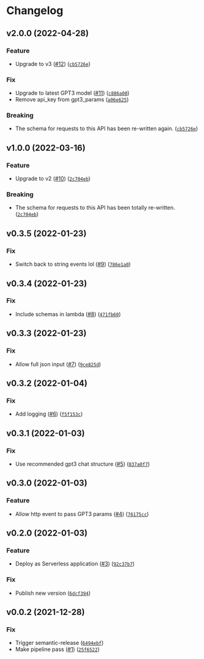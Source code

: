 # Changelog

<!--next-version-placeholder-->

## v2.0.0 (2022-04-28)
### Feature
* Upgrade to v3 ([#12](https://github.com/lachiejames/conversation-assistant/issues/12)) ([`cb5726e`](https://github.com/lachiejames/conversation-assistant/commit/cb5726e824723671ba8a0c5e37bad4ab065e62d2))

### Fix
* Upgrade to latest GPT3 model ([#11](https://github.com/lachiejames/conversation-assistant/issues/11)) ([`c886a00`](https://github.com/lachiejames/conversation-assistant/commit/c886a0026f709edfbfe8c72d2f8e37dcb3cf377f))
* Remove api_key from gpt3_params ([`a06e625`](https://github.com/lachiejames/conversation-assistant/commit/a06e625730daf33e075d680b71bca110cf27b521))

### Breaking
* The schema for requests to this API has been re-written again. ([`cb5726e`](https://github.com/lachiejames/conversation-assistant/commit/cb5726e824723671ba8a0c5e37bad4ab065e62d2))

## v1.0.0 (2022-03-16)
### Feature
* Upgrade to v2 ([#10](https://github.com/lachiejames/conversation-assistant/issues/10)) ([`2c704eb`](https://github.com/lachiejames/conversation-assistant/commit/2c704ebadd7f76a195c5364d392c8a36673f6031))

### Breaking
* The schema for requests to this API has been totally re-written. ([`2c704eb`](https://github.com/lachiejames/conversation-assistant/commit/2c704ebadd7f76a195c5364d392c8a36673f6031))

## v0.3.5 (2022-01-23)
### Fix
* Switch back to string events lol ([#9](https://github.com/lachiejames/conversation-assistant/issues/9)) ([`786e1a0`](https://github.com/lachiejames/conversation-assistant/commit/786e1a0650d98d4009d0ca8b0304808907a7c8aa))

## v0.3.4 (2022-01-23)
### Fix
* Include schemas in lambda ([#8](https://github.com/lachiejames/conversation-assistant/issues/8)) ([`471fb60`](https://github.com/lachiejames/conversation-assistant/commit/471fb6068a92299c8b33a6ef9eb804ec74587af4))

## v0.3.3 (2022-01-23)
### Fix
* Allow full json input ([#7](https://github.com/lachiejames/conversation-assistant/issues/7)) ([`9ce825d`](https://github.com/lachiejames/conversation-assistant/commit/9ce825d48855a5a105eef42a2740237e98a0a7c3))

## v0.3.2 (2022-01-04)
### Fix
* Add logging ([#6](https://github.com/lachiejames/conversation-assistant/issues/6)) ([`f5f153c`](https://github.com/lachiejames/conversation-assistant/commit/f5f153ca6ca1d8d66409625a7d85c4a21766b590))

## v0.3.1 (2022-01-03)
### Fix
* Use recommended gpt3 chat structure ([#5](https://github.com/lachiejames/conversation-assistant/issues/5)) ([`837a0f7`](https://github.com/lachiejames/conversation-assistant/commit/837a0f71c8459dfd6f0a564666e07b6c8e873133))

## v0.3.0 (2022-01-03)
### Feature
* Allow http event to pass GPT3 params ([#4](https://github.com/lachiejames/conversation-assistant/issues/4)) ([`76175cc`](https://github.com/lachiejames/conversation-assistant/commit/76175cc93f2a565ace403eb4390054b81ecaeab1))

## v0.2.0 (2022-01-03)
### Feature
* Deploy as Serverless application ([#3](https://github.com/lachiejames/conversation-assistant/issues/3)) ([`92c37b7`](https://github.com/lachiejames/conversation-assistant/commit/92c37b7ec7d7092c277dd351e8a89a8981bfcade))

### Fix
* Publish new version ([`6dcf394`](https://github.com/lachiejames/conversation-assistant/commit/6dcf394ee9257dc08ac2ecaf391b2c566f3c9e29))

## v0.0.2 (2021-12-28)
### Fix
* Trigger semantic-release ([`6494ebf`](https://github.com/lachiejames/conversation-assistant/commit/6494ebf535ff5e0edb7e160937824cbd19ea0fa9))
* Make pipeline pass ([#1](https://github.com/lachiejames/conversation-assistant/issues/1)) ([`25f6522`](https://github.com/lachiejames/conversation-assistant/commit/25f6522ff6d61960943f298e6c3140462d26b498))
